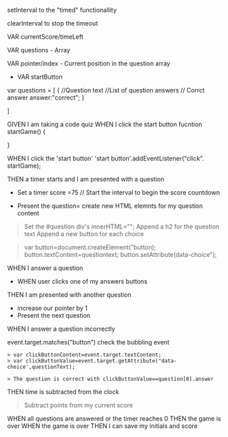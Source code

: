 setInterval to the "timed" functionallity

clearInterval to stop the timeout

VAR currentScore/timeLeft

VAR questions - Array

VAR pointer/index - Current position in the question array

* VAR startButton

var questions = [
     {
     //Question text
     //List of question answers
     // Corrct answer
     answer:"correct";
     }

]




GIVEN I am taking a code quiz
WHEN I click the start button
fucntion startGame() {


}

WHEN I click the 'start button'
'start button'.addEventListener("click". startGame);




THEN a timer starts and I am presented with a question

* Set a timer score =75
// Start the interval to begin the score countdown

* Present the question= create new HTML elemnts for my question content


>Set the #question div's innerHTML="";
> Append a h2 for the question text
>Append a new button for each choice

>var button=document.createElement("button);
>button.textContent=questiontext;
>button.setAttribute(data-choice");

WHEN I answer a question

* WHEN user clicks one of my answers buttons

THEN I am presented with another question

* increase our pointer by 1
* Present the next question


WHEN I answer a question incorrectly

event.target.matches("button")      check the bubbling event

    > var clickButtonContent=event.target.textContent;
    > var clickButtonValue=event.target.getAttribute("data-choice',questionText);

    > The question is correct with clickButtonValue==question[0].answer

THEN time is subtracted from the clock

> Subtract points from my current score



WHEN all questions are answered or the timer reaches 0
THEN the game is over
WHEN the game is over
THEN I can save my initials and score